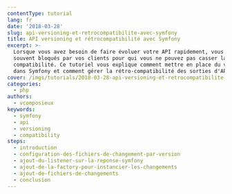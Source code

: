 ```yaml
---
contentType: tutorial
lang: fr
date: '2018-03-28'
slug: api-versioning-et-retrocompatibilite-avec-symfony
title: API versioning et rétrocompatibilité avec Symfony
excerpt: >-
  Lorsque vous avez besoin de faire évoluer votre API rapidement, vous êtes
  souvent bloqués par vos clients pour qui vous ne pouvez pas casser la
  compatibilité. Ce tutoriel vous explique comment mettre en place du versioning
  dans Symfony et comment gérer la rétro-compatibilité des sorties d'API.
cover: /imgs/tutorials/2018-03-28-api-versioning-et-retrocompatibilite-avec-symfony/cover.jpg
categories:
  - php
authors:
  - vcomposieux
keywords:
  - symfony
  - api
  - versioning
  - compatibility
steps:
  - introduction
  - configuration-des-fichiers-de-changement-par-version
  - ajout-du-listener-sur-la-reponse-symfony
  - ajout-de-la-factory-pour-instancier-les-changements
  - ajout-de-fichiers-de-changements
  - conclusion
---
```


